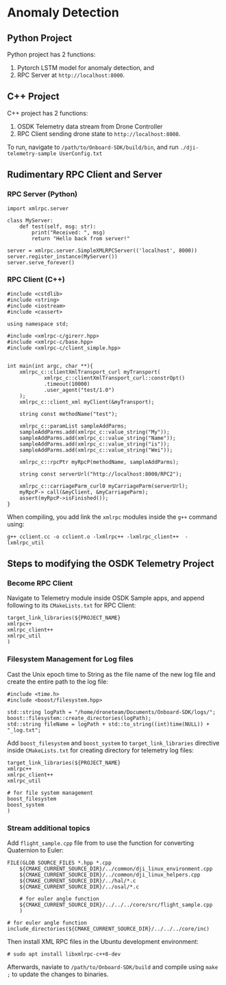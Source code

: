 # Anomaly Detection

## Python Project

Python project has 2 functions:
1. Pytorch LSTM model for anomaly detection, and
2. RPC Server at `http://localhost:8000`.

## C++ Project

C++ project has 2 functions:
1. OSDK Telemetry data stream from Drone Controller
2. RPC Client sending drone state to `http://localhost:8000`.

To run, navigate to `/path/to/Onboard-SDK/build/bin`, and run `./dji-telemetry-sample UserConfig.txt`

## Rudimentary RPC Client and Server

### RPC Server (Python)

```
import xmlrpc.server

class MyServer:
    def test(self, msg: str):
        print("Received: ", msg)
        return "Hello back from server!"

server = xmlrpc.server.SimpleXMLRPCServer(('localhost', 8000))
server.register_instance(MyServer())
server.serve_forever()
```

### RPC Client (C++)

```
#include <cstdlib>
#include <string>
#include <iostream>
#include <cassert>

using namespace std;

#include <xmlrpc-c/girerr.hpp>
#include <xmlrpc-c/base.hpp>
#include <xmlrpc-c/client_simple.hpp>


int main(int argc, char **){
    xmlrpc_c::clientXmlTransport_curl myTransport(
            xmlrpc_c::clientXmlTransport_curl::constrOpt()
            .timeout(10000)
            .user_agent("test/1.0")
    );
    xmlrpc_c::client_xml myClient(&myTransport);
    
    string const methodName("test");
    
    xmlrpc_c::paramList sampleAddParms;
    sampleAddParms.add(xmlrpc_c::value_string("My"));
    sampleAddParms.add(xmlrpc_c::value_string("Name"));
    sampleAddParms.add(xmlrpc_c::value_string("is"));
    sampleAddParms.add(xmlrpc_c::value_string("Wei"));

    xmlrpc_c::rpcPtr myRpcP(methodName, sampleAddParms);

    string const serverUrl("http://localhost:8000/RPC2");

    xmlrpc_c::carriageParm_curl0 myCarriageParm(serverUrl);
    myRpcP-> call(&myClient, &myCarriageParm);
    assert(myRpcP->isFinished());
}
```

When compiling, you add link the `xmlrpc` modules inside the `g++` command using: 

```
g++ cclient.cc -o cclient.o -lxmlrpc++ -lxmlrpc_client++  -lxmlrpc_util
```

## Steps to modifying the OSDK Telemetry Project 

### Become RPC Client

Navigate to Telemetry module inside OSDK Sample apps, and append following to its `CMakeLists.txt` for RPC Client:

```
target_link_libraries(${PROJECT_NAME} 
xmlrpc++
xmlrpc_client++ 
xmlrpc_util
)
```

### Filesystem Management for Log files
Cast the Unix epoch time to String as the file name of the new log file and create the entire path to the log file: 

```
#include <time.h>
#include <boost/filesystem.hpp>

std::string logPath = "/home/droneteam/Documents/Onboard-SDK/logs/";
boost::filesystem::create_directories(logPath);
std::string fileName = logPath + std::to_string((int)time(NULL)) + "_log.txt";
```

Add `boost_filesystem` and `boost_system` to `target_link_libraries` directive inside `CMakeLists.txt` for creating directory for telemetry log files:
```
target_link_libraries(${PROJECT_NAME} 
xmlrpc++
xmlrpc_client++ 
xmlrpc_util

# for file system management
boost_filesystem
boost_system
)
```

### Stream additional topics

Add `flight_sample.cpp` file from to use the function for converting Quaternion to Euler:
```
FILE(GLOB SOURCE_FILES *.hpp *.cpp
    ${CMAKE_CURRENT_SOURCE_DIR}/../common/dji_linux_environment.cpp
    ${CMAKE_CURRENT_SOURCE_DIR}/../common/dji_linux_helpers.cpp
    ${CMAKE_CURRENT_SOURCE_DIR}/../hal/*.c
    ${CMAKE_CURRENT_SOURCE_DIR}/../osal/*.c

    # for euler angle function
    ${CMAKE_CURRENT_SOURCE_DIR}/../../../core/src/flight_sample.cpp
    )

# for euler angle function
include_directories(${CMAKE_CURRENT_SOURCE_DIR}/../../../core/inc)
```

Then install XML RPC files in the Ubuntu development environment: 
```
# sudo apt install libxmlrpc-c++8-dev
```

Afterwards, naviate to `/path/to/Onboard-SDK/build` and compile using `make ;` to update the changes to binaries.